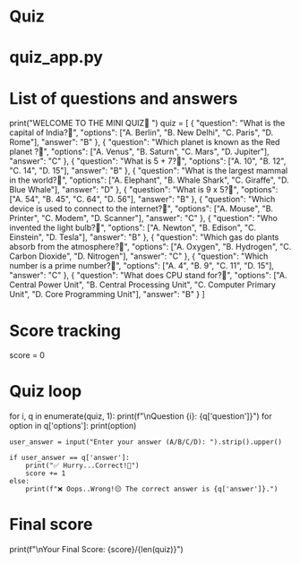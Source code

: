 # Quiz
# quiz_app.py

# List of questions and answers
print("WELCOME TO THE MINI QUIZ🤔 ")
quiz = [
    {
        "question": "What is the capital of India?🤔",
        "options": ["A. Berlin", "B. New Delhi", "C. Paris", "D. Rome"],
        "answer": "B"
    },
    {
        "question": "Which planet is known as the Red planet ?🤔",
        "options": ["A. Venus", "B. Saturn", "C. Mars", "D. Jupiter"],
        "answer": "C"
    },
    {
        "question": "What is 5 + 7?🤔",
        "options": ["A. 10", "B. 12", "C. 14", "D. 15"],
        "answer": "B"
    },
    {
        "question": "What is the largest mammal in the world?🤔",
        "options": ["A. Elephant", "B. Whale Shark", "C. Giraffe", "D. Blue Whale"],
        "answer": "D"
    },
    {
        "question": "What is 9 x 5?🤔",
        "options": ["A. 54", "B. 45", "C. 64", "D. 56"],
        "answer": "B"
    },
    {
        "question": "Which device is used to connect to the internet?🤔",
        "options": ["A. Mouse", "B. Printer", "C. Modem", "D. Scanner"],
        "answer": "C"
    },
    {
        "question": "Who invented the light bulb?🤔",
        "options": ["A. Newton", "B. Edison", "C. Einstein", "D. Tesla"],
        "answer": "B"
    },
    {
        "question": "Which gas do plants absorb from the atmosphere?🤔",
        "options": ["A. Oxygen", "B. Hydrogen", "C. Carbon Dioxide", "D. Nitrogen"],
        "answer": "C"
    },
    {
        "question": "Which number is a prime number?🤔",
        "options": ["A. 4", "B. 9", "C. 11", "D. 15"],
        "answer": "C"
    },
    {
        "question": "What does CPU stand for?🤔",
        "options": ["A. Central Power Unit", "B. Central Processing Unit", "C. Computer Primary Unit", "D. Core Programming Unit"],
        "answer": "B"
    }
]


# Score tracking
score = 0

# Quiz loop
for i, q in enumerate(quiz, 1):
    print(f"\nQuestion {i}: {q['question']}")
    for option in q['options']:
        print(option)

    user_answer = input("Enter your answer (A/B/C/D): ").strip().upper()

    if user_answer == q['answer']:
        print("✅ Hurry...Correct!🤩")
        score += 1
    else:
        print(f"❌ Oops..Wrong!😔 The correct answer is {q['answer']}.")

# Final score
print(f"\nYour Final Score: {score}/{len(quiz)}")
